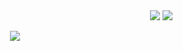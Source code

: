 <div align="right">
  <a href="#"><img style="display: inline-block;" src="https://www.faranevis.com/badge"/></a>
  <a href="#"><img style="display: inline-block;" src="https://komarev.com/ghpvc/?username=DaveOff&color=ff8739"/></a>
</div>

<p align="center">
  <a href="#"><img src="https://www.faranevis.com/badge/1.php?op=-55r154r55445455"/></a>
</p>
